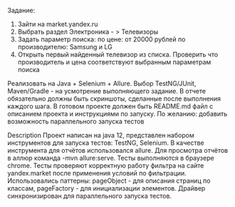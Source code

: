Задание:

1. Зайти на market.yandex.ru
2. Выбрать раздел Электроника - > Телевизоры
3. Задать параметр поиска:
  по цене: от 20000 рублей
  по производителю: Samsung и LG
4. Открыть первый найденный телевизор из списка. Проверить что производитель и цена соответствуют выбранным параметрам поиска

Реализовать на Java + Selenium + Allure. Выбор TestNG/JUnit, Maven/Gradle - на усмотрение выполняющего задание.
В отчете обязательно должны быть скриншоты, сделанные после выполнения каждого шага.
В готовом проекте должен быть README.md файл с описанием проекта и инструкциями по запуску.
По желанию: добавить возможность параллельного запуска тестов

Description
Проект написан на java 12, представлен набором инструментов для запуска тестов: TestNG, Selenium.
В качестве инструмента для отчётов использовался allure.
Для просмотра отчётов в аллюр команда -mvn allure:serve.
Тесты выполняются в браузере chrome.
Тесты проверяют корректную работу фильтра на сайте yandex.market после применения условий по фильтрации.
Использовались паттерны: pageObject - для описания страниц по классам, pageFactory - для инициализации элементов.
Драйвер синхронизирован для параллельного запуска тестов. 
